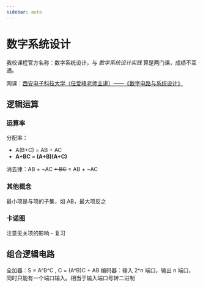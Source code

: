 ```yaml
---
sidebar: auto
---
```

# 数字系统设计
我校课程官方名称：数字系统设计，与 *数字系统设计实践* 算是两门课，成绩不互通。

网课：[西安电子科技大学（任爱峰老师主讲）——《数字电路与系统设计》](https://www.bilibili.com/video/BV1av411p7j2)
## 逻辑运算
### 运算率
分配率：
* A(B+C) = AB + AC
* **A+BC = (A+B)(A+C)**

消去律：AB + ¬AC ~~+ BC~~ = AB + ¬AC
### 其他概念
最小项是与项的子集，如 AB，最大项反之
### 卡诺图
注意无关项的影响 - 复习
## 组合逻辑电路
全加器：S = A^B^C , C = (A^B)C + AB
编码器：输入 2^n 端口，输出 n 端口，同时只能有一个端口输入。相当于输入端口号转二进制